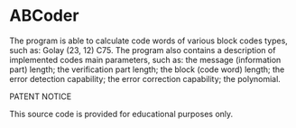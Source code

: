 # ABCoder

The program is able to calculate code words of various block codes types, such as:
Golay (23, 12) C75.
The program also contains a description of implemented codes main parameters, such as:
the message (information part) length;
the verification part length;
the block (code word) length;
the error detection capability;
the error correction capability;
the polynomial.

PATENT NOTICE

This source code is provided for educational purposes only.